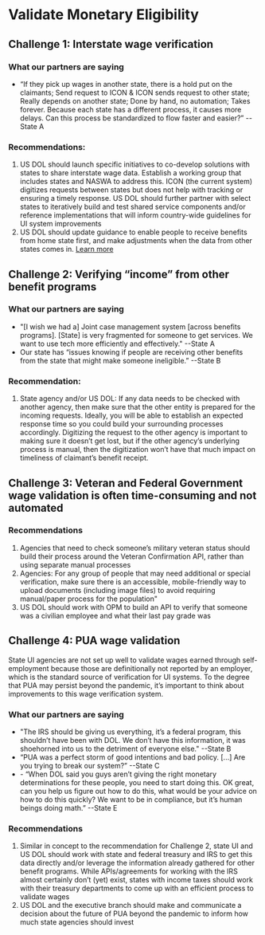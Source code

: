 # Validate Monetary Eligibility

## Challenge 1: Interstate wage verification

### What our partners are saying

* “If they pick up wages in another state, there is a hold put on the claimants; Send request to ICON & ICON sends request to other state; Really depends on another state; Done by hand, no automation; Takes forever. Because each state has a different process, it causes more delays. Can this process be standardized to flow faster and easier?” --State A

### Recommendations: 

1. US DOL should launch specific initiatives to co-develop solutions with states to share  interstate wage data. Establish a working group that includes states and NASWA to address this. ICON (the current system) digitizes requests between states but does not help with tracking or ensuring a timely response. US DOL should further partner with select states to iteratively build and test shared service components and/or reference implementations that will inform country-wide guidelines for UI system improvements 
2. US DOL should update guidance to enable people to receive benefits from home state first, and make adjustments when the data from other states comes in. [Learn more](https://dig.abclocal.go.com/wpvi/pdf/NJ%20Congressional%20Letter%20Final.pdf)

## Challenge 2: Verifying “income” from other benefit programs

### What our partners are saying

* "\[I wish we had a] Joint case management system \[across benefits programs]. \[State] is very fragmented for someone to get services. We want to use tech more efficiently and effectively." --State A
* Our state has “issues knowing if people are receiving other benefits from the state that might make someone ineligible.” --State B

### Recommendation:

1. State agency and/or US DOL: If any data needs to be checked with another agency, then make sure that the other entity is prepared for the incoming requests. Ideally, you will be able to establish an expected response time so you could build your surrounding processes accordingly. Digitizing the request to the other agency is important to making sure it doesn’t get lost, but if the other agency’s underlying process is manual, then the digitization won’t have that much impact on timeliness of claimant’s benefit receipt.

## Challenge 3: Veteran and Federal Government wage validation is often time-consuming and not automated

### Recommendations

1. Agencies that need to check someone’s military veteran status should build their process around the Veteran Confirmation API, rather than using separate manual processes
2. Agencies: For any group of people that may need additional or special verification, make sure there is an accessible, mobile-friendly way to upload documents (including image files) to avoid requiring manual/paper process for the population"
3. US DOL should work with OPM to build an API to verify that someone was a civilian employee and what their last pay grade was

## Challenge 4: PUA wage validation

State UI agencies are not set up well to validate wages earned through self-employment because those are definitionally not reported by an employer, which is the standard source of verification for UI systems. To the degree that PUA may persist beyond the pandemic, it’s important to think about improvements to this wage verification system.

### What our partners are saying

* "The IRS should be giving us everything, it’s a federal program, this shouldn’t have been with DOL. We don’t have this information, it was shoehorned into us to the detriment of everyone else." --State B
* “PUA was a perfect storm of good intentions and bad policy. \[...] Are you trying to break our system?” --State C
* \- “When DOL said you guys aren’t giving the right monetary determinations for these people, you need to start doing this. OK great, can you help us figure out how to do this, what would be your advice on how to do this quickly? We want to be in compliance, but it’s human beings doing math.” --State E

### Recommendations

1. Similar in concept to the recommendation for Challenge 2, state UI and US DOL should work with state and federal treasury and IRS to get this data directly and/or leverage the information already gathered for other benefit programs. While APIs/agreements for working with the IRS almost certainly don’t (yet) exist, states with income taxes should work with their treasury departments to come up with an efficient process to validate wages
2. US DOL and the executive branch should make and communicate a decision about the future of PUA beyond the pandemic to inform how much state agencies should invest
